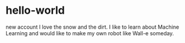 # hello-world
new account
I love the snow and the dirt. I like to learn about Machine Learning and would like to make my own robot like Wall-e someday.
